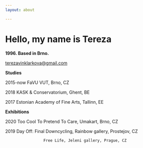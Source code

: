 ```yaml
---
layout: about

---
```

# Hello, my name is Tereza

**1996. Based in Brno.**

terezavinklarkova@gmail.com

**Studies**

2015-now   FaVU VUT, Brno, CZ

2018           KASK & Conservatorium, Ghent, BE

2017           Estonian Academy of Fine Arts, Tallinn, EE

**Exhibitions**

2020            Too Cool To Pretend To Care, Umakart, Brno, CZ

2019             Day Off: Final Downcycling, Rainbow gallery, Prostejov, CZ

                     Free Life, Jeleni gallery, Prague, CZ